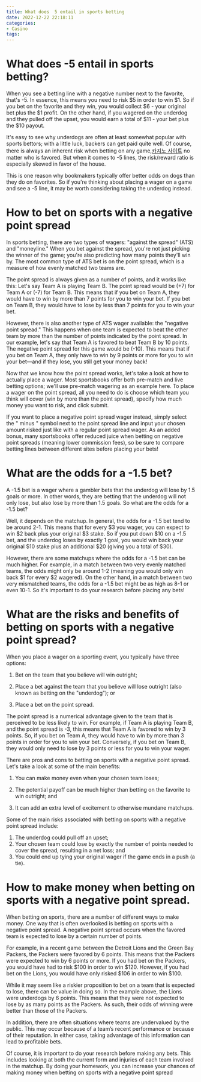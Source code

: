 ```yaml
---
title: What does  5 entail in sports betting
date: 2022-12-22 22:18:11
categories:
- Casino
tags:
---
```



#  What does -5 entail in sports betting?

When you see a betting line with a negative number next to the favorite, that's -5. In essence, this means you need to risk $5 in order to win $1. So if you bet on the favorite and they win, you would collect $6 - your original bet plus the $1 profit. On the other hand, if you wagered on the underdog and they pulled off the upset, you would earn a total of $11 - your bet plus the $10 payout.

It's easy to see why underdogs are often at least somewhat popular with sports bettors; with a little luck, backers can get paid quite well. Of course, there is always an inherent risk when betting on any game,[카지노 사이트](https://choegocasino.com/) no matter who is favored. But when it comes to -5 lines, the risk/reward ratio is especially skewed in favor of the house.

This is one reason why bookmakers typically offer better odds on dogs than they do on favorites. So if you're thinking about placing a wager on a game and see a -5 line, it may be worth considering taking the underdog instead.

#  How to bet on sports with a negative point spread

In sports betting, there are two types of wagers: "against the spread" (ATS) and "moneyline." When you bet against the spread, you're not just picking the winner of the game; you're also predicting how many points they'll win by. The most common type of ATS bet is on the point spread, which is a measure of how evenly matched two teams are.

The point spread is always given as a number of points, and it works like this: Let's say Team A is playing Team B. The point spread would be (+7) for Team A or (-7) for Team B. This means that if you bet on Team A, they would have to win by more than 7 points for you to win your bet. If you bet on Team B, they would have to lose by less than 7 points for you to win your bet.

However, there is also another type of ATS wager available: the "negative point spread." This happens when one team is expected to beat the other team by more than the number of points indicated by the point spread. In our example, let's say that Team A is favored to beat Team B by 10 points. The negative point spread for this game would be (-10). This means that if you bet on Team A, they only have to win by 9 points or more for you to win your bet—and if they lose, you still get your money back!

Now that we know how the point spread works, let's take a look at how to actually place a wager. Most sportsbooks offer both pre-match and live betting options; we'll use pre-match wagering as an example here. To place a wager on the point spread, all you need to do is choose which team you think will cover (win by more than the point spread), specify how much money you want to risk, and click submit.

If you want to place a negative point spread wager instead, simply select the " minus " symbol next to the point spread line and input your chosen amount risked just like with a regular point spread wager. As an added bonus, many sportsbooks offer reduced juice when betting on negative point spreads (meaning lower commission fees), so be sure to compare betting lines between different sites before placing your bets!

#  What are the odds for a -1.5 bet?

A -1.5 bet is a wager where a gambler bets that the underdog will lose by 1.5 goals or more. In other words, they are betting that the underdog will not only lose, but also lose by more than 1.5 goals. So what are the odds for a -1.5 bet?

Well, it depends on the matchup. In general, the odds for a -1.5 bet tend to be around 2-1. This means that for every $3 you wager, you can expect to win $2 back plus your original $3 stake. So if you put down $10 on a -1.5 bet, and the underdog loses by exactly 1 goal, you would win back your original $10 stake plus an additional $20 (giving you a total of $30).

However, there are some matchups where the odds for a -1.5 bet can be much higher. For example, in a match between two very evenly matched teams, the odds might only be around 1-2 (meaning you would only win back $1 for every $2 wagered). On the other hand, in a match between two very mismatched teams, the odds for a -1.5 bet might be as high as 8-1 or even 10-1. So it's important to do your research before placing any bets!

#  What are the risks and benefits of betting on sports with a negative point spread?

When you place a wager on a sporting event, you typically have three options:

1) Bet on the team that you believe will win outright;

2) Place a bet against the team that you believe will lose outright (also known as betting on the "underdog"); or

3) Place a bet on the point spread.

The point spread is a numerical advantage given to the team that is perceived to be less likely to win. For example, if Team A is playing Team B, and the point spread is -3, this means that Team A is favored to win by 3 points. So, if you bet on Team A, they would have to win by more than 3 points in order for you to win your bet. Conversely, if you bet on Team B, they would only need to lose by 3 points or less for you to win your wager.

There are pros and cons to betting on sports with a negative point spread. Let's take a look at some of the main benefits:

1) You can make money even when your chosen team loses;

2) The potential payoff can be much higher than betting on the favorite to win outright; and

3) It can add an extra level of excitement to otherwise mundane matchups.

Some of the main risks associated with betting on sports with a negative point spread include:

1) The underdog could pull off an upset;
2) Your chosen team could lose by exactly the number of points needed to cover the spread, resulting in a net loss; and
3) You could end up tying your original wager if the game ends in a push (a tie).

#  How to make money when betting on sports with a negative point spread.

When betting on sports, there are a number of different ways to make money. One way that is often overlooked is betting on sports with a negative point spread. A negative point spread occurs when the favored team is expected to lose by a certain number of points.

For example, in a recent game between the Detroit Lions and the Green Bay Packers, the Packers were favored by 6 points. This means that the Packers were expected to win by 6 points or more. If you had bet on the Packers, you would have had to risk $100 in order to win $120. However, if you had bet on the Lions, you would have only risked $106 in order to win $100.

While it may seem like a riskier proposition to bet on a team that is expected to lose, there can be value in doing so. In the example above, the Lions were underdogs by 6 points. This means that they were not expected to lose by as many points as the Packers. As such, their odds of winning were better than those of the Packers.

In addition, there are often situations where teams are undervalued by the public. This may occur because of a team’s recent performance or because of their reputation. In either case, taking advantage of this information can lead to profitable bets.

Of course, it is important to do your research before making any bets. This includes looking at both the current form and injuries of each team involved in the matchup. By doing your homework, you can increase your chances of making money when betting on sports with a negative point spread